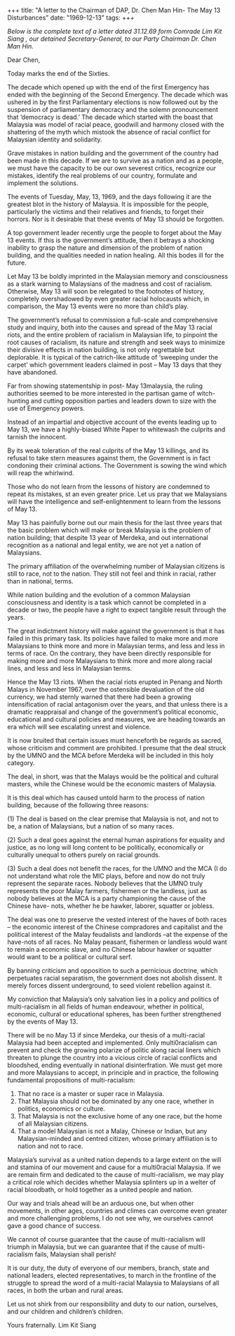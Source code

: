 +++ 
title: "A letter to the Chairman of DAP, Dr. Chen Man Hin- The May 13 Disturbances"
date: "1969-12-13"
tags:
+++

_Below is the complete text of a letter dated 31.12.69 form Comrade Lim Kit Siang , our detained Secretary-General, to our Party Chairman Dr. Chen Man Hin._

Dear Chen,
	
Today marks the end of the Sixties.
	
The decade which opened up with the end of the first Emergency has ended with the beginning of the Second Emergency. The decade which was ushered in by the first Parliamentary elections is now followed out by the suspension of parliamentary democracy and the solemn pronouncement that ‘democracy is dead.’ The decade which started with the boast that Malaysia was model of racial peace, goodwill and harmony closed with the shattering of the myth which mistook the absence of racial conflict for Malaysian identity and solidarity.</u>
	
Grave mistakes in nation building and the government of the country had been made in this decade. If we are to survive as a nation and as a people, we must have the capacity to be our own severest critics, recognize our mistakes, identify the real problems of our country, formulate and implement the solutions.
	
The events of Tuesday, May, 13, 1969, and the days following it are the greatest blot in the history of Malaysia. It is impossible for the people, particularly the victims and their relatives and friends, to forget their horrors. Nor is it desirable that these events of May 13 should be forgotten.
	
A top government leader recently urge the people to forget about the May 13 events. If this is the government’s attitude, then it betrays a shocking inability to grasp the nature and dimension of the problem of nation building, and the qualities needed in nation healing. All this bodes ill for the future.
	
Let May 13 be boldly imprinted in the Malaysian memory and consciousness as a stark warning to Malaysians of the madness and cost of racialism. Otherwise, May 13 will soon be relegated to the footnotes of history, completely overshadowed by even greater racial holocausts which, in comparison, the May 13 events were no more than child’s play.
	
The government’s refusal to commission a full-scale and comprehensive study and inquiry, both into the causes and spread of the May 13 racial riots, and the entire problem of racialism in Malaysian life, to pinpoint the root causes of racialism, its nature and strength and seek ways to minimize their divisive effects in nation building, is not only regrettable but deplorable. It is typical of the catrich-like attitude of ‘sweeping under the carpet’ which government leaders claimed in post – May 13 days that they have abandoned.
	
Far from showing statementship in post- May 13malaysia, the ruling authorities seemed to be more interested in the partisan game of witch-hunting and cutting opposition parties and leaders down to size with the use of Emergency powers.
	
Instead of an impartial and objective account of the events leading up to May 13, we have a highly-biased White Paper to whitewash the culprits and tarnish the innocent.
	
By its weak toleration of the real culprits of the May 13 killings, and its refusal to take stern measures against them, the Government is in fact condoning their criminal actions. The Government is sowing the wind which will reap the whirlwind.
	
Those who do not learn from the lessons of history are condemned to repeat its mistakes, st an even greater price. Let us pray that we Malaysians will have the intelligence and self-enlightenment to learn from the lessons of May 13.
	
May 13 has painfully borne out our main thesis for the last three years that the basic problem which will make or break Malaysia is the problem of nation building; that despite 13 year of Merdeka, and out international recognition as a national and legal entity, we are not yet a nation of Malaysians.
	
The primary affiliation of the overwhelming number of Malaysian citizens is still to race, not to the nation. They still not feel and think in racial, rather than in national, terms.
	
While nation building and the evolution of a common Malaysian consciousness and identity is a task which cannot be completed in a decade or two, the people have a right to expect tangible result through the years.
	
The great indictment history will make against the government is that it has failed in this primary task. Its policies have failed to make more and more Malaysians to think more and more in Malaysian terms, and less and less in terms of race. On the contrary, they have been directly responsible for making more and more Malaysians to think more and more along racial lines, and less and less in Malaysian terms.
	
Hence the May 13 riots. When the racial riots erupted in Penang and North Malays in November 1967, over the ostensible devaluation of the old currency, we had sternly warned that there had been a growing intensification of racial antagonism over the years, and that unless there is a dramatic reappraisal and change of the government’s political economic, educational and cultural policies and measures, we are heading towards an era which will see escalating unrest and violence.
	
It is now bruited that certain issues must henceforth be regards as sacred, whose criticism and comment are prohibited. I presume that the deal struck by the UMNO and the MCA before Merdeka will be included in this holy category.
	
The deal, in short, was that the Malays would be the political and cultural masters, while the Chinese would be the economic masters of Malaysia.
	
It is this deal which has caused untold harm to the process of nation building, because of the following three reasons:

(1)	The deal is based on the clear premise that Malaysia is not, and not to be, a nation of Malaysians, but a nation of so many races.

(2)	Such a deal goes against the eternal human aspirations for equality and justice, as no long will long content to be politically, economically or culturally unequal to others purely on racial grounds.

(3)	Such a deal does not benefit the races, for the UMNO and the MCA (I do not understand what role the MIC plays, before and now do not truly represent the separate races. Nobody believes that the UMNO truly represents the poor Malay farmers, fishermen or the landless, just as nobody believes at the MCA is a party championing the cause of the Chinese have- nots, whether he be hawker, laborer, squatter or jobless. 

The deal was one to preserve the vested interest of the haves of both races – the economic interest of the Chinese compradores and capitalist and the political interest of the Malay feudalists and landlords –at the expense of the have-nots of all races. No Malay peasant, fishermen or landless would want to remain a economic slave, and no Chinese labour hawker or squatter would want to be a political or cultural serf.

By banning criticism and opposition to such a pernicious doctrine, which perpetuates racial separatism, the government does not abolish dissent. It merely forces dissent underground, to seed violent rebellion against it.

My conviction that Malaysia’s only salvation lies in a policy and politics of multi-racialism in all fields of human endeavour, whether in political, economic, cultural or educational spheres, has been further strengthened by the events of May 13.

There will be no May 13 if since Merdeka, our thesis of a multi-racial Malaysia had been accepted and implemented.
Only multi0racialism can prevent and check the growing polarize of politic along racial liners which threaten to plunge the country into a vicious circle of racial conflicts and bloodshed, ending eventually in national disinterfration.
We must get more and more Malaysians to accept, in principle and in practice, the following fundamental propositions of multi-racialism:

1.	That no race is a master or super race in Malaysia.
2.	That Malaysia should not be dominated by any one race, whether in politics, economics or culture.
3.	That Malaysia is not the exclusive home of any one race, but the home of all Malaysian citizens.
4.	That a model Malaysian is not a Malay, Chinese or Indian, but any Malaysian-minded and centred citizen, whose primary affiliation is to nation and not to race.

Malaysia’s survival as a united nation depends to a large extent on the will and stamina of our movement and cause for a multi0racial Malaysia. If we are remain firm and dedicated to the cause of multi-racialism, we may play a critical role which decides whether Malaysia splinters up in a welter of racial bloodbath, or hold together as a united people and nation. 
	
Our way and trials ahead will be an arduous one, but when other movements, in other ages, countries and climes can overcome even greater and more challenging problems, I do not see why, we ourselves cannot gave a good chance of success.
	
We cannot of course guarantee that the cause of multi-racialism will triumph in Malaysia, but we can guarantee that if the cause of multi-racialism fails, Malaysian shall perish!
	
It is our duty, the duty of everyone of our members, branch, state and national leaders, elected representatives, to march in the frontline of the struggle to spread the word of a multi-racial Malaysia to Malaysians of all races, in both the urban and rural areas.
	
Let us not shirk from our responsibility and duty to our nation, ourselves, and our children and children’s children.

Yours fraternally.
Lim Kit Siang 
